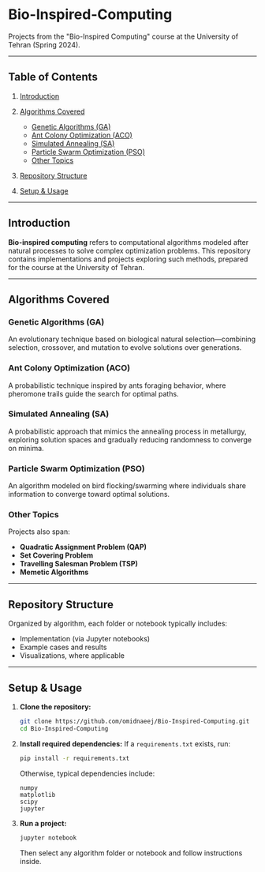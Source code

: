 # Bio-Inspired-Computing
Projects from the "Bio-Inspired Computing" course at the University of Tehran (Spring 2024).

---

## Table of Contents

1. [Introduction](#introduction)
2. [Algorithms Covered](#algorithms-covered)

   * [Genetic Algorithms (GA)](#genetic-algorithms-ga)
   * [Ant Colony Optimization (ACO)](#ant-colony-optimization-aco)
   * [Simulated Annealing (SA)](#simulated-annealing-sa)
   * [Particle Swarm Optimization (PSO)](#particle-swarm-optimization-pso)
   * [Other Topics](#other-topics)
3. [Repository Structure](#repository-structure)
4. [Setup & Usage](#setup--usage)


---

## Introduction

**Bio-inspired computing** refers to computational algorithms modeled after natural processes to solve complex optimization problems. This repository contains implementations and projects exploring such methods, prepared for the course at the University of Tehran.

---

## Algorithms Covered

### Genetic Algorithms (GA)

An evolutionary technique based on biological natural selection—combining selection, crossover, and mutation to evolve solutions over generations.

### Ant Colony Optimization (ACO)

A probabilistic technique inspired by ants foraging behavior, where pheromone trails guide the search for optimal paths.

### Simulated Annealing (SA)

A probabilistic approach that mimics the annealing process in metallurgy, exploring solution spaces and gradually reducing randomness to converge on minima.

### Particle Swarm Optimization (PSO)

An algorithm modeled on bird flocking/swarming where individuals share information to converge toward optimal solutions.

### Other Topics

Projects also span:

* **Quadratic Assignment Problem (QAP)**
* **Set Covering Problem**
* **Travelling Salesman Problem (TSP)**
* **Memetic Algorithms**

---

## Repository Structure
Organized by algorithm, each folder or notebook typically includes:

* Implementation (via Jupyter notebooks)
* Example cases and results
* Visualizations, where applicable

---

## Setup & Usage

1. **Clone the repository:**

   ```bash
   git clone https://github.com/omidnaeej/Bio-Inspired-Computing.git
   cd Bio-Inspired-Computing
   ```

2. **Install required dependencies:**
   If a `requirements.txt` exists, run:

   ```bash
   pip install -r requirements.txt
   ```

   Otherwise, typical dependencies include:

   ```
   numpy
   matplotlib
   scipy
   jupyter
   ```

3. **Run a project:**

   ```bash
   jupyter notebook
   ```

   Then select any algorithm folder or notebook and follow instructions inside.

